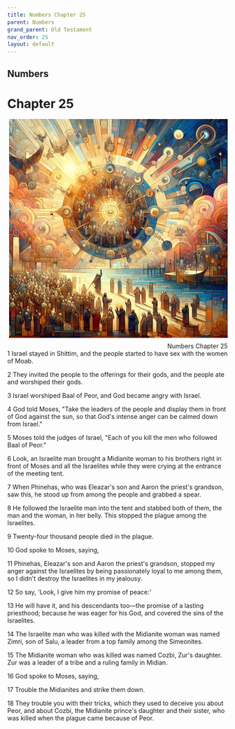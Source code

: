 ```yaml
---
title: Numbers Chapter 25
parent: Numbers
grand_parent: Old Testament
nav_order: 25
layout: default
---
```


## Numbers

# Chapter 25

<div style="clear: both; text-align: right;">
    <img src="/assets/Image/Numbers/500/25.jpg" alt="Numbers Chapter 25" class="chapter-image" style="max-width: 100%; height: auto; float: right; margin: 0 0 10px 10px; padding-left: 10%;">
    <figcaption style="font-size: 14px;">Numbers Chapter 25</figcaption>
</div>
1 Israel stayed in Shittim, and the people started to have sex with the women of Moab.

2 They invited the people to the offerings for their gods, and the people ate and worshiped their gods.

3 Israel worshiped Baal of Peor, and God became angry with Israel.

4 God told Moses, "Take the leaders of the people and display them in front of God against the sun, so that God's intense anger can be calmed down from Israel."

5 Moses told the judges of Israel, "Each of you kill the men who followed Baal of Peor."

6 Look, an Israelite man brought a Midianite woman to his brothers right in front of Moses and all the Israelites while they were crying at the entrance of the meeting tent.

7 When Phinehas, who was Eleazar's son and Aaron the priest's grandson, saw this, he stood up from among the people and grabbed a spear.

8 He followed the Israelite man into the tent and stabbed both of them, the man and the woman, in her belly. This stopped the plague among the Israelites.

9 Twenty-four thousand people died in the plague.

10 God spoke to Moses, saying,

11 Phinehas, Eleazar's son and Aaron the priest's grandson, stopped my anger against the Israelites by being passionately loyal to me among them, so I didn't destroy the Israelites in my jealousy.

12 So say, 'Look, I give him my promise of peace:'

13 He will have it, and his descendants too—the promise of a lasting priesthood; because he was eager for his God, and covered the sins of the Israelites.

14 The Israelite man who was killed with the Midianite woman was named Zimri, son of Salu, a leader from a top family among the Simeonites.

15 The Midianite woman who was killed was named Cozbi, Zur's daughter. Zur was a leader of a tribe and a ruling family in Midian.

16 God spoke to Moses, saying,

17 Trouble the Midianites and strike them down.

18 They trouble you with their tricks, which they used to deceive you about Peor, and about Cozbi, the Midianite prince's daughter and their sister, who was killed when the plague came because of Peor.


